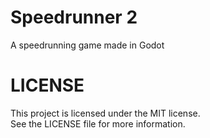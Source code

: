 # Speedrunner 2
 A speedrunning game made in Godot

# LICENSE
 This project is licensed under the MIT license.<br>
 See the LICENSE file for more information.
